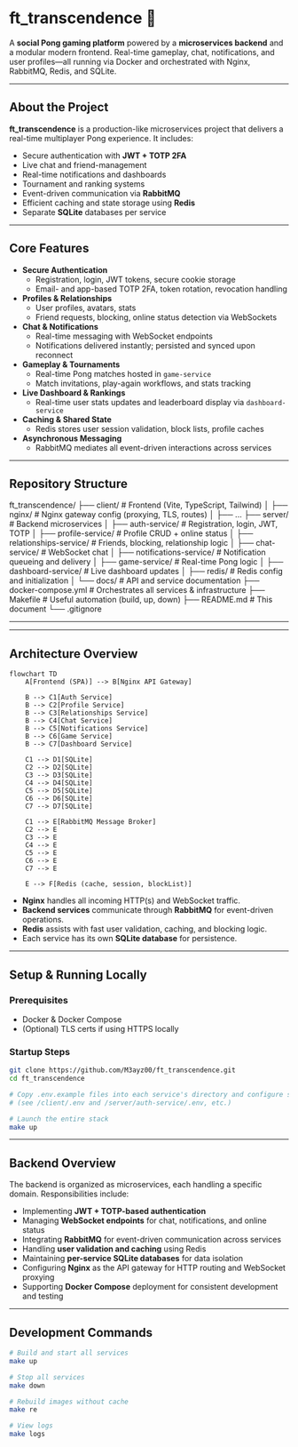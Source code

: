 # ft_transcendence 🏓

A **social Pong gaming platform** powered by a **microservices backend** and a modular modern frontend. Real-time gameplay, chat, notifications, and user profiles—all running via Docker and orchestrated with Nginx, RabbitMQ, Redis, and SQLite.

---

## About the Project

**ft_transcendence** is a production-like microservices project that delivers a real-time multiplayer Pong experience. It includes:

- Secure authentication with **JWT + TOTP 2FA**
- Live chat and friend-management
- Real-time notifications and dashboards
- Tournament and ranking systems
- Event-driven communication via **RabbitMQ**
- Efficient caching and state storage using **Redis**
- Separate **SQLite** databases per service

---

## Core Features

- **Secure Authentication**
  - Registration, login, JWT tokens, secure cookie storage
  - Email- and app-based TOTP 2FA, token rotation, revocation handling
- **Profiles & Relationships**
  - User profiles, avatars, stats
  - Friend requests, blocking, online status detection via WebSockets
- **Chat & Notifications**
  - Real-time messaging with WebSocket endpoints
  - Notifications delivered instantly; persisted and synced upon reconnect
- **Gameplay & Tournaments**
  - Real-time Pong matches hosted in `game-service`
  - Match invitations, play-again workflows, and stats tracking
- **Live Dashboard & Rankings**
  - Real-time user stats updates and leaderboard display via `dashboard-service`
- **Caching & Shared State**
  - Redis stores user session validation, block lists, profile caches
- **Asynchronous Messaging**
  - RabbitMQ mediates all event-driven interactions across services

---

## Repository Structure

ft_transcendence/
├── client/                        # Frontend (Vite, TypeScript, Tailwind)
│   ├── nginx/                         # Nginx gateway config (proxying, TLS, routes)
│   ├── ...
├── server/                        # Backend microservices
│   ├── auth-service/              # Registration, login, JWT, TOTP
│   ├── profile-service/           # Profile CRUD + online status
│   ├── relationships-service/     # Friends, blocking, relationship logic
│   ├── chat-service/              # WebSocket chat
│   ├── notifications-service/     # Notification queueing and delivery
│   ├── game-service/              # Real-time Pong logic
│   ├── dashboard-service/         # Live dashboard updates
│   ├── redis/                     # Redis config and initialization
│   └── docs/                      # API and service documentation
├── docker-compose.yml             # Orchestrates all services & infrastructure
├── Makefile                       # Useful automation (build, up, down)
├── README.md                      # This document
└── .gitignore


---


---

## Architecture Overview

```mermaid
flowchart TD
    A[Frontend (SPA)] --> B[Nginx API Gateway]

    B --> C1[Auth Service]
    B --> C2[Profile Service]
    B --> C3[Relationships Service]
    B --> C4[Chat Service]
    B --> C5[Notifications Service]
    B --> C6[Game Service]
    B --> C7[Dashboard Service]

    C1 --> D1[SQLite]
    C2 --> D2[SQLite]
    C3 --> D3[SQLite]
    C4 --> D4[SQLite]
    C5 --> D5[SQLite]
    C6 --> D6[SQLite]
    C7 --> D7[SQLite]

    C1 --> E[RabbitMQ Message Broker]
    C2 --> E
    C3 --> E
    C4 --> E
    C5 --> E
    C6 --> E
    C7 --> E

    E --> F[Redis (cache, session, blockList)]
```

- **Nginx** handles all incoming HTTP(s) and WebSocket traffic.
- **Backend services** communicate through **RabbitMQ** for event-driven operations.
- **Redis** assists with fast user validation, caching, and blocking logic.
- Each service has its own **SQLite database** for persistence.

---

##  Setup & Running Locally

### Prerequisites
- Docker & Docker Compose
- (Optional) TLS certs if using HTTPS locally

### Startup Steps
```bash
git clone https://github.com/M3ayz00/ft_transcendence.git
cd ft_transcendence

# Copy .env.example files into each service's directory and configure secrets
# (see /client/.env and /server/auth-service/.env, etc.)

# Launch the entire stack
make up
```
---

## Backend Overview

The backend is organized as microservices, each handling a specific domain. Responsibilities include:

- Implementing **JWT + TOTP-based authentication**
- Managing **WebSocket endpoints** for chat, notifications, and online status
- Integrating **RabbitMQ** for event-driven communication across services
- Handling **user validation and caching** using Redis
- Maintaining **per-service SQLite databases** for data isolation
- Configuring **Nginx** as the API gateway for HTTP routing and WebSocket proxying
- Supporting **Docker Compose** deployment for consistent development and testing

---

## Development Commands

```bash
# Build and start all services
make up

# Stop all services
make down

# Rebuild images without cache
make re

# View logs
make logs
```
